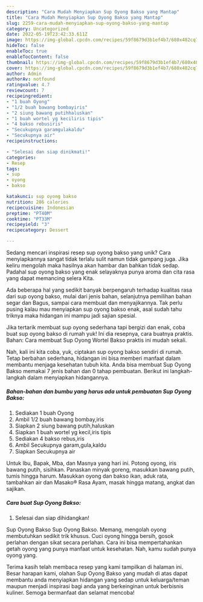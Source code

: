 ```yaml
---
description: "Cara Mudah Menyiapkan Sup Oyong Bakso yang Mantap"
title: "Cara Mudah Menyiapkan Sup Oyong Bakso yang Mantap"
slug: 2259-cara-mudah-menyiapkan-sup-oyong-bakso-yang-mantap
category: Uncategorized
date: 2022-05-19T23:42:33.611Z
image: https://img-global.cpcdn.com/recipes/59f8679d3b1ef4b7/680x482cq70/sup-oyong-bakso-foto-resep-utama.jpg
hideToc: false
enableToc: true
enableTocContent: false
thumbnail: https://img-global.cpcdn.com/recipes/59f8679d3b1ef4b7/680x482cq70/sup-oyong-bakso-foto-resep-utama.jpg
cover: https://img-global.cpcdn.com/recipes/59f8679d3b1ef4b7/680x482cq70/sup-oyong-bakso-foto-resep-utama.jpg
author: Admin
authorAv: notfound
ratingvalue: 4.7
reviewcount: 7
recipeingredient:
- "1 buah Oyong"
- "1/2 buah bawang bombayiris"
- "2 siung bawang putihhaluskan"
- "1 buah wortel yg keciliris tipis"
- "4 bakso rebusiris"
- "Secukupnya garamgulakaldu"
- "Secukupnya air"
recipeinstructions:

- "Selesai dan siap dinikmati!"
categories:
- Resep
tags:
- sup
- oyong
- bakso

katakunci: sup oyong bakso 
nutrition: 286 calories
recipecuisine: Indonesian
preptime: "PT40M"
cooktime: "PT33M"
recipeyield: "3"
recipecategory: Dessert

---
```





Sedang mencari inspirasi resep sup oyong bakso yang unik? Cara menyiapkannya sangat tidak terlalu sulit namun tidak gampang juga. Jika keliru mengolah maka hasilnya akan hambar dan bahkan tidak sedap. Padahal sup oyong bakso yang enak selayaknya punya aroma dan cita rasa yang dapat memancing selera Kita.





Ada beberapa hal yang sedikit banyak berpengaruh terhadap kualitas rasa dari sup oyong bakso, mulai dari jenis bahan, selanjutnya pemilihan bahan segar dan Bagus, sampai cara membuat dan menyajikannya. Tak perlu pusing kalau mau menyiapkan sup oyong bakso enak,      asal sudah tahu triknya maka hidangan ini mampu jadi sajian spesial.














Jika tertarik membuat sup oyong sederhana tapi bergizi dan enak, coba buat sup oyong bakso di rumah yuk! Ini dia resepnya, cara buatnya praktis. Bahan: Cara membuat Sup Oyong Wortel Bakso praktis ini mudah sekali.






Nah, kali ini kita coba, yuk, ciptakan sup oyong bakso sendiri di rumah. Tetap berbahan sederhana, hidangan ini bisa memberi manfaat dalam membantu menjaga kesehatan tubuh kita. Anda bisa membuat Sup Oyong Bakso memakai 7 jenis bahan dan 0 tahap pembuatan. Berikut ini langkah-langkah dalam menyiapkan hidangannya.

<!--inarticleads1-->

##### Bahan-bahan dan bumbu yang harus ada untuk pembuatan Sup Oyong Bakso:

1. Sediakan 1 buah Oyong
1. Ambil 1/2 buah bawang bombay,iris
1. Siapkan 2 siung bawang putih,haluskan
1. Siapkan 1 buah wortel yg kecil,iris tipis
1. Sediakan 4 bakso rebus,iris
1. Ambil Secukupnya garam,gula,kaldu
1. Siapkan Secukupnya air


Untuk Ibu, Bapak, Mba, dan Masnya yang hari ini. Potong oyong, iris bawang putih, sisihkan. Panaskan minyak goreng, masukkan bawang putih, tumis hingga harum. Masukkan oyong dan bakso ikan, aduk rata, tambahkan air dan Masako® Rasa Ayam, masak hingga matang, angkat dan sajikan. 

<!--inarticleads2-->

##### Cara buat Sup Oyong Bakso:


1. Selesai dan siap dihidangkan!

Sup Oyong Bakso Sup Oyong Bakso. Memang, mengolah oyong membutuhkan sedikit trik khusus. Cuci oyong hingga bersih, gosok perlahan dengan sikat secara perlahan. Cara ini bisa mempertahankan getah oyong yang punya manfaat untuk kesehatan. Nah, kamu sudah punya oyong yang. 

Terima kasih telah membaca resep yang kami tampilkan di halaman ini. Besar harapan kami, olahan Sup Oyong Bakso yang mudah di atas dapat membantu anda menyiapkan hidangan yang sedap untuk keluarga/teman maupun menjadi inspirasi bagi anda yang berkeinginan untuk berbisnis kuliner. Semoga bermanfaat dan selamat mencoba!
